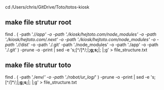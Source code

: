 cd /Users/chris/GitDrive/Toto/totos-kiosk

## make file strutur root
find . \( -path './*/app' -o  -path './kiosk/hejtoto.com/node_modules' -o -path './kiosk/hejtoto.com/.next' -o -path './kiosk/hejtoto.com/node_modules' -o -path './*/dist' -o -path './.git' -path './node_modules' -o -path './app' -o -path './.git' \) -prune -o -print | sed -e 's;[^/]*/;|____;g;s;____|; |;g' > file_structure.txt



## make file strutur toto
find . \( -path './env/*' -o -path './robot/ur_log/*' \) -prune -o -print | sed -e 's;[^/]*/;|____;g;s;____|; |;g' > file_structure.txt